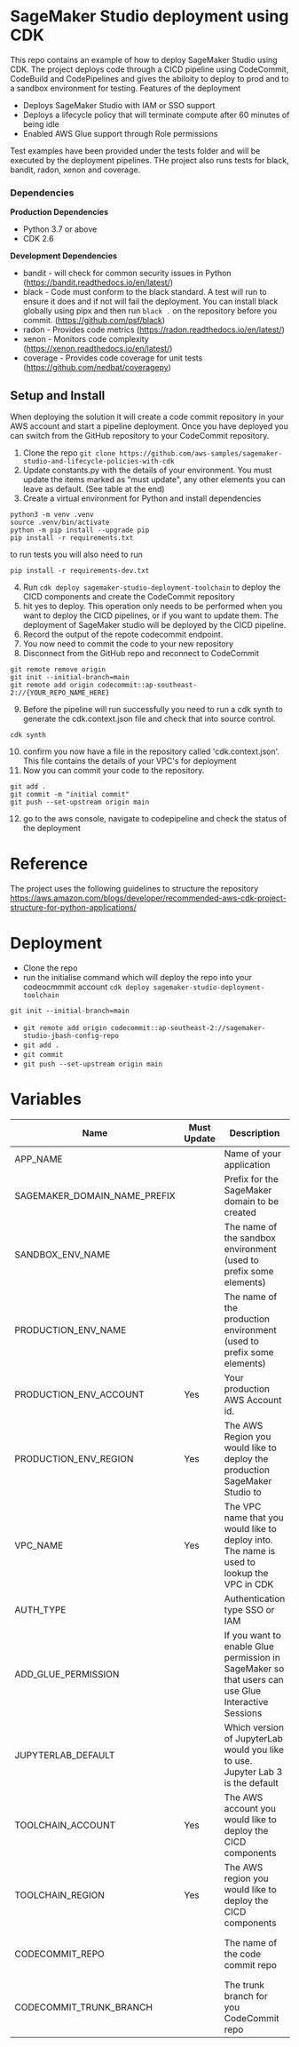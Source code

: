 # SageMaker Studio deployment using CDK

This repo contains an example of how to deploy SageMaker Studio using CDK.  The project deploys code through a CICD pipeline using CodeCommit, CodeBuild and CodePipelines and gives the abiloity to deploy to prod and to a sandbox environment for testing.  Features of the deployment

- Deploys SageMaker Studio with IAM or SSO support
- Deploys a lifecycle policy that will terminate compute after 60 minutes of being idle
- Enabled AWS Glue support through Role permissions

Test examples have been provided under the tests folder and will be executed by the deployment pipelines.  THe project also runs tests for black, bandit, radon, xenon and coverage.

### Dependencies
**Production Dependencies**
- Python 3.7 or above
- CDK 2.6

**Development Dependencies**
- bandit - will check for common security issues in Python (https://bandit.readthedocs.io/en/latest/)
- black - Code must conform to the black standard.  A test will run to ensure it does and if not will fail the deployment.  You can install black globally using pipx and then run `black .` on the repository before you commit. (https://github.com/psf/black)
- radon - Provides code metrics (https://radon.readthedocs.io/en/latest/)
- xenon - Monitors code complexity (https://xenon.readthedocs.io/en/latest/)
- coverage - Provides code coverage for unit tests (https://github.com/nedbat/coveragepy)

## Setup and Install
When deploying the solution it will create a code commit repository in your AWS account and start a pipeline deployment.  Once you have deployed you can switch from the GitHub repository to your CodeCommit repository.

1. Clone the repo `git clone https://github.com/aws-samples/sagemaker-studio-and-lifecycle-policies-with-cdk`
2. Update constants.py with the details of your environment.  You must update the items marked as "must update", any other elements you can leave as default.  (See table at the end)
3. Create a virtual environment for Python and install dependencies
```shell
python3 -m venv .venv
source .venv/bin/activate
python -m pip install --upgrade pip
pip install -r requirements.txt
```
to run tests you will also need to run
```shell
pip install -r requirements-dev.txt
```
4. Run `cdk deploy sagemaker-studio-deployment-toolchain` to deploy the CICD components and create the CodeCommit repository
5. hit yes to deploy.  This operation only needs to be performed when you want to deploy the CICD pipelines, or if you want to update them.  The deployment of SageMaker studio will be deployed by the CICD pipeline.
6. Record the output of the repote codecommit endpoint.
7. You now need to commit the code to your new repository
8. Disconnect from the GitHub repo and reconnect to CodeCommit
```shell
git remote remove origin
git init --initial-branch=main
git remote add origin codecommit::ap-southeast-2://{YOUR_REPO_NAME_HERE}
```

9. Before the pipeline will run successfully you need to run a cdk synth to generate the cdk.context.json file and check that into source control.
```shell
cdk synth
```
10. confirm you now have a file in the repository called 'cdk.context.json'.  This file contains the details of your VPC's for deployment
11. Now you can commit your code to the repository.
```shell
git add .
git commit -m "initial commit"
git push --set-upstream origin main
```
12. go to the aws console, navigate to codepipeline and check the status of the deployment

# Reference
The project uses the following guidelines to structure the repository
https://aws.amazon.com/blogs/developer/recommended-aws-cdk-project-structure-for-python-applications/


# Deployment
- Clone the repo
- run the initialise command which will deploy the repo into your codeocmmmit account
`cdk deploy sagemaker-studio-deployment-toolchain`

`git init --initial-branch=main`
- `git remote add origin codecommit::ap-southeast-2://sagemaker-studio-jbash-config-repo`
- `git add .`
- `git commit`
- `git push --set-upstream origin main`

# Variables

| Name                         | Must Update | Description                                                                                        | Default                        |
|------------------------------|-------------|----------------------------------------------------------------------------------------------------|--------------------------------|
| APP_NAME                     |             | Name of your application                                                                           | sagemaker-studio               |
| SAGEMAKER_DOMAIN_NAME_PREFIX |             | Prefix for the SageMaker domain to be created                                                      | sms                            |
| SANDBOX_ENV_NAME             |             | The name of the sandbox environment (used to prefix some elements)                                 | sandbox                        |
| PRODUCTION_ENV_NAME          |             | The name of the production environment (used to prefix some elements)                              | prod                           |
| PRODUCTION_ENV_ACCOUNT       | Yes         | Your production AWS Account id.                                                                    |                                |
| PRODUCTION_ENV_REGION        | Yes         | The AWS Region you would like to deploy the production SageMaker Studio to                         |                                |
| VPC_NAME                     | Yes         | The VPC name that you would like to deploy into.  The name is used to lookup the VPC in CDK        |                                |
| AUTH_TYPE                    |             | Authentication type SSO or IAM                                                                     | SSO                            |
| ADD_GLUE_PERMISSION          |             | If you want to enable Glue permission in SageMaker so that users can use Glue Interactive Sessions | True                           | 
| JUPYTERLAB_DEFAULT           |             | Which version of JupyterLab would you like to use.  Jupyter Lab 3 is the default                   | JL3                            |
| TOOLCHAIN_ACCOUNT            | Yes         | The AWS account you would like to deploy the CICD components                                       |                                |
| TOOLCHAIN_REGION             | Yes         | The AWS region you would like to deploy the CICD components                                        |                                |
| CODECOMMIT_REPO              |             | The name of the code commit repo                                                                   | APP_NAME + "-" + "config-repo" |
| CODECOMMIT_TRUNK_BRANCH      |             | The trunk branch for you CodeCommit repo                                                           | main                           |
